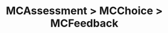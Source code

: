 ---
title: MCAssessment > MCChoice > MCFeedback
redirect_to: "/releases/v3.4.0/developers/obo_nodes/mc_feedback"
---